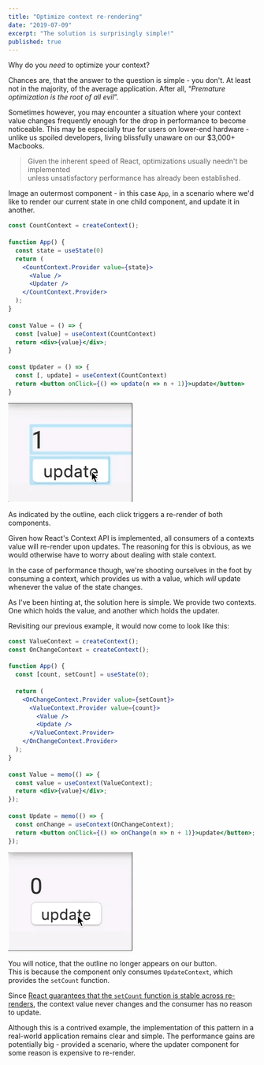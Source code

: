 ```yaml
---
title: "Optimize context re-rendering"
date: "2019-07-09"
excerpt: "The solution is surprisingly simple!"
published: true
---
```



Why do you *need* to optimize your context?

Chances are, that the answer to the question is simple - you don't.
At least not in the majority, of the average application. After all, “*Premature optimization is the root of all evil*”.

Sometimes however, you may encounter a situation where your context value changes frequently enough for the drop in performance to become noticeable.
This may be especially true for users on lower-end hardware - unlike us spoiled developers, living blissfully unaware on our $3,000+ Macbooks.

>Given the inherent speed of React, optimizations usually needn't be implemented  
>unless unsatisfactory performance has already been established.

Image an outermost component - in this case `App`, in a scenario where we'd like to render our current state in one child component, and update it in another.

```jsx
const CountContext = createContext();

function App() {
  const state = useState(0)
  return (
	<CountContext.Provider value={state}>
	  <Value />
	  <Updater />
	</CountContext.Provider>
  );
}

const Value = () => {
  const [value] = useContext(CountContext)
  return <div>{value}</div>;
}

const Updater = () => {
  const [, update] = useContext(CountContext)
  return <button onClick={() => update(n => n + 1)}>update</button>
}
```

![Pre-optimization](./pre-optimization.gif)

As indicated by the outline, each click triggers a re-render of both components.

Given how React's Context API is implemented, all consumers of a contexts value will re-render upon updates.
The reasoning for this is obvious, as we would otherwise have to worry about dealing with stale context.

In the case of performance though, we're shooting ourselves in the foot by consuming a context, which provides us with a value, which *will* update whenever the value of the state changes.

As I've been hinting at, the solution here is simple.
We provide two contexts. One which holds the value, and another which holds the updater.

Revisiting our previous example, it would now come to look like this:

```jsx
const ValueContext = createContext();
const OnChangeContext = createContext();

function App() {
  const [count, setCount] = useState(0);

  return (
    <OnChangeContext.Provider value={setCount}>
      <ValueContext.Provider value={count}>
        <Value />
        <Update />
      </ValueContext.Provider>
    </OnChangeContext.Provider>
  );
}

const Value = memo(() => {
  const value = useContext(ValueContext);
  return <div>{value}</div>;
});

const Update = memo(() => {
  const onChange = useContext(OnChangeContext);
  return <button onClick={() => onChange(n => n + 1)}>update</button>;
});
```

![Post-optimization](./post-optimization.gif)

You will notice, that the outline no longer appears on our button.  
This is because the component only consumes `UpdateContext`, which provides the `setCount` function.

Since [React guarantees that the `setCount` function is stable across re-renders]([https://reactjs.org/docs/hooks-reference.html](https://reactjs.org/docs/hooks-reference.html)), the context value never changes and the consumer has no reason to update.

Although this is a contrived example, the implementation of this pattern in a real-world application remains clear and simple.
The performance gains are potentially big - provided a scenario, where the updater component for some reason is expensive to re-render.
